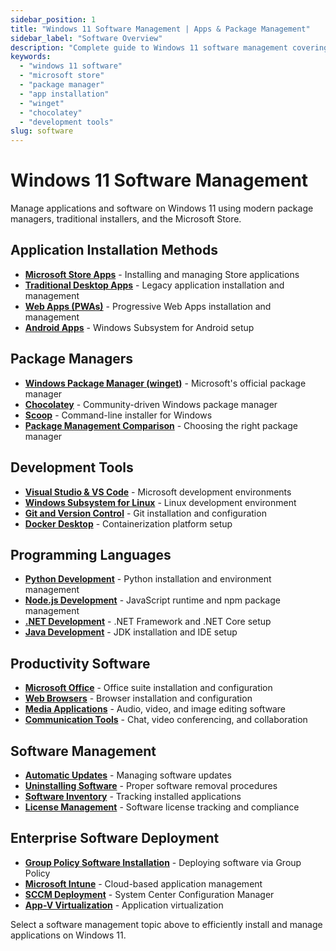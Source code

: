 ```yaml
---
sidebar_position: 1
title: "Windows 11 Software Management | Apps & Package Management"
sidebar_label: "Software Overview"
description: "Complete guide to Windows 11 software management covering Microsoft Store, traditional apps, package managers, and development tools installation."
keywords: 
  - "windows 11 software"
  - "microsoft store"
  - "package manager"
  - "app installation"
  - "winget"
  - "chocolatey"
  - "development tools"
slug: software
---
```


# Windows 11 Software Management

Manage applications and software on Windows 11 using modern package managers, traditional installers, and the Microsoft Store.

## Application Installation Methods

- **[Microsoft Store Apps](./microsoft-store/)** - Installing and managing Store applications
- **[Traditional Desktop Apps](./desktop-apps/)** - Legacy application installation and management
- **[Web Apps (PWAs)](./web-apps/)** - Progressive Web Apps installation and management
- **[Android Apps](./android-apps/)** - Windows Subsystem for Android setup

## Package Managers

- **[Windows Package Manager (winget)](./winget/)** - Microsoft's official package manager
- **[Chocolatey](./chocolatey/)** - Community-driven Windows package manager
- **[Scoop](./scoop/)** - Command-line installer for Windows
- **[Package Management Comparison](./package-managers/)** - Choosing the right package manager

## Development Tools

- **[Visual Studio & VS Code](./visual-studio/)** - Microsoft development environments
- **[Windows Subsystem for Linux](./wsl/)** - Linux development environment
- **[Git and Version Control](./git/)** - Git installation and configuration
- **[Docker Desktop](./docker/)** - Containerization platform setup

## Programming Languages

- **[Python Development](./python/)** - Python installation and environment management
- **[Node.js Development](./nodejs/)** - JavaScript runtime and npm package management
- **[.NET Development](./dotnet/)** - .NET Framework and .NET Core setup
- **[Java Development](./java/)** - JDK installation and IDE setup

## Productivity Software

- **[Microsoft Office](./office/)** - Office suite installation and configuration
- **[Web Browsers](./browsers/)** - Browser installation and configuration
- **[Media Applications](./media/)** - Audio, video, and image editing software
- **[Communication Tools](./communication/)** - Chat, video conferencing, and collaboration

## Software Management

- **[Automatic Updates](./automatic-updates/)** - Managing software updates
- **[Uninstalling Software](./uninstall/)** - Proper software removal procedures
- **[Software Inventory](./inventory/)** - Tracking installed applications
- **[License Management](./licensing/)** - Software license tracking and compliance

## Enterprise Software Deployment

- **[Group Policy Software Installation](./group-policy-install/)** - Deploying software via Group Policy
- **[Microsoft Intune](./intune/)** - Cloud-based application management
- **[SCCM Deployment](./sccm/)** - System Center Configuration Manager
- **[App-V Virtualization](./app-v/)** - Application virtualization

Select a software management topic above to efficiently install and manage applications on Windows 11.